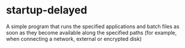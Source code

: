 # startup-delayed
A simple program that runs the specified applications and batch files as soon as they become available along the specified paths (for example, when connecting a network, external or encrypted disk)
